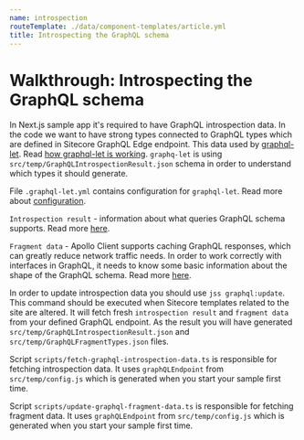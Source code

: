 ```yaml
---
name: introspection
routeTemplate: ./data/component-templates/article.yml
title: Introspecting the GraphQL schema
---
```

# Walkthrough: Introspecting the GraphQL schema

In Next.js sample app it's required to have GraphQL introspection data. In the code we want to have strong types connected to GraphQL types which are defined in Sitecore GraphQL Edge endpoint. This data used by [graphql-let](https://github.com/piglovesyou/graphql-let). Read [how graphql-let is working](https://github.com/piglovesyou/graphql-let#how-it-works).
`graphq-let` is using `src/temp/GraphQLIntrospectionResult.json` schema in order to understand which types it should generate.

File `.graphql-let.yml` contains configuration for `graphql-let`. Read more about [configuration](https://github.com/piglovesyou/graphql-let#configuration-is-compatible-with-codegenyml-except).

`Introspection result` - information about what queries GraphQL schema supports. Read more [here](https://graphql.org/learn/introspection).

`Fragment data` - Apollo Client supports caching GraphQL responses, which can greatly reduce network traffic needs. In order to work correctly with interfaces in GraphQL, it needs to know some basic information about the shape of the GraphQL schema. Read more [here](https://www.apollographql.com/docs/react/advanced/fragments.html#fragment-matcher).

In order to update introspection data you should use `jss graphql:update`. This command should be executed when Sitecore templates related to the site are altered. It will fetch fresh `introspection result` and `fragment data` from your defined GraphQL endpoint. As the result you will have generated `src/temp/GraphQLIntrospectionResult.json` and `src/temp/GraphQLFragmentTypes.json` files.

Script `scripts/fetch-graphql-introspection-data.ts` is responsible for fetching introspection data. It uses `graphQLEndpoint` from `src/temp/config.js` which is generated when you start your sample first time.

Script `scripts/update-graphql-fragment-data.ts` is responsible for fetching fragment data. It uses `graphQLEndpoint` from `src/temp/config.js` which is generated when you start your sample first time.
